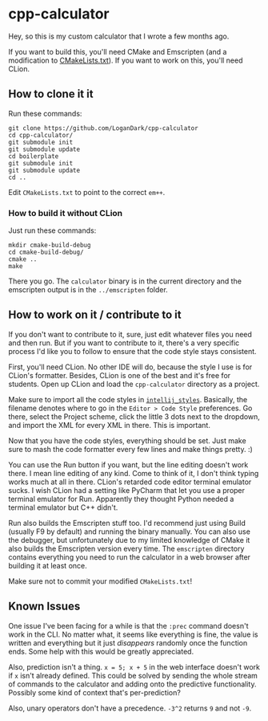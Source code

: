 # cpp-calculator

Hey, so this is my custom calculator that I wrote a few months ago.

If you want to build this, you'll need CMake and Emscripten (and a modification to [CMakeLists.txt](https://github.com/LoganDark/cpp-calculator/blob/master/CMakeLists.txt#L11)). If you want to work on this, you'll need CLion.

## How to clone it it

Run these commands:

```
git clone https://github.com/LoganDark/cpp-calculator
cd cpp-calculator/
git submodule init
git submodule update
cd boilerplate
git submodule init
git submodule update
cd ..
```

Edit `CMakeLists.txt` to point to the correct `em++`.

### How to build it without CLion

Just run these commands:

```
mkdir cmake-build-debug
cd cmake-build-debug/
cmake ..
make
```

There you go. The `calculator` binary is in the current directory and the emscripten output is in the `../emscripten` folder.

## How to work on it / contribute to it

If you don't want to contribute to it, sure, just edit whatever files you need and then run.
But if you want to contribute to it, there's a very specific process I'd like you to follow to ensure that the code style stays consistent.

First, you'll need CLion. No other IDE will do, because the style I use is for CLion's formatter.
Besides, CLion is one of the best and it's free for students.
Open up CLion and load the `cpp-calculator` directory as a project.

Make sure to import all the code styles in [`intellij_styles`](https://github.com/LoganDark/cpp-calculator/tree/master/intellij_styles).
Basically, the filename denotes where to go in the `Editor > Code Style` preferences.
Go there, select the Project scheme, click the little 3 dots next to the dropdown, and import the XML for every XML in there.
This is important.

Now that you have the code styles, everything should be set. Just make sure to mash the code formatter every few lines and make things pretty. :)

You can use the Run button if you want, but the line editing doesn't work there. I mean line editing of any kind.
Come to think of it, I don't think typing works much at all in there. CLion's retarded code editor terminal emulator sucks.
I wish CLion had a setting like PyCharm that let you use a proper terminal emulator for Run.
Apparently they thought Python needed a terminal emulator but C++ didn't.

Run also builds the Emscripten stuff too. I'd recommend just using Build (usually F9 by default) and running the binary manually.
You can also use the debugger, but unfortunately due to my limited knowledge of CMake it also builds the Emscripten version every time.
The `emscripten` directory contains everything you need to run the calculator in a web browser after building it at least once.

Make sure not to commit your modified `CMakeLists.txt`!

## Known Issues
One issue I've been facing for a while is that the `:prec` command doesn't work in the CLI.
No matter what, it seems like everything is fine, the value is written and everything but it just *disappears* randomly once the function ends.
Some help with this would be greatly appreciated.

Also, prediction isn't a thing. `x = 5; x + 5` in the web interface doesn't work if `x` isn't already defined.
This could be solved by sending the whole stream of commands to the calculator and adding onto the predictive functionality.
Possibly some kind of context that's per-prediction?

Also, unary operators don't have a precedence. `-3^2` returns `9` and not `-9`.
